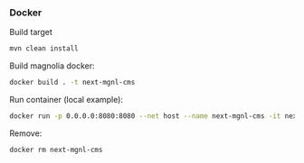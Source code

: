 ### Docker
Build target
```bash
mvn clean install
```
Build magnolia docker:
```bash
docker build . -t next-mgnl-cms
```
Run container (local example):
```bash
docker run -p 0.0.0.0:8080:8080 --net host --name next-mgnl-cms -it next-mgnl-cms 
```
Remove:
```bash
docker rm next-mgnl-cms 
```